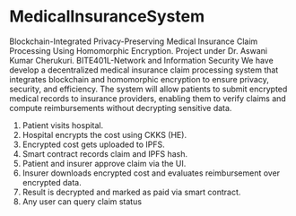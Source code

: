 # MedicalInsuranceSystem
Blockchain-Integrated Privacy-Preserving Medical Insurance Claim Processing Using Homomorphic Encryption.
Project under Dr. Aswani Kumar Cherukuri.
BITE401L-Network and Information Security
We have develop a decentralized medical insurance claim processing system that integrates blockchain and homomorphic encryption to ensure privacy, security, and efficiency. The system will allow patients to submit encrypted medical records to insurance providers, enabling them to verify claims and compute reimbursements without decrypting sensitive data.
1.	Patient visits hospital.
2.	Hospital encrypts the cost using CKKS (HE).
3.	Encrypted cost gets uploaded to IPFS.
4.	Smart contract records claim and IPFS hash.
5.	Patient and insurer approve claim via the UI.
6.	Insurer downloads encrypted cost and evaluates reimbursement over encrypted data.
7.	Result is decrypted and marked as paid via smart contract.
8.	Any user can query claim status


